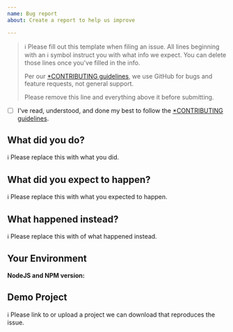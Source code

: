 ```yaml
---
name: Bug report
about: Create a report to help us improve

---
```

> ℹ Please fill out this template when filing an issue.
> All lines beginning with an ℹ symbol instruct you with what info we expect. You can delete those lines once you've filled in the info.
>
> Per our [*CONTRIBUTING guidelines](https://github.com/aboutyou/storefront-ts/master/CONTRIBUTING.md), we use GitHub for
> bugs and feature requests, not general support.
>
> Please remove this line and everything above it before submitting.

* [ ] I've read, understood, and done my best to follow the [*CONTRIBUTING guidelines](https://github.com/aboutyou/storefront-ts/master/CONTRIBUTING.md).

## What did you do?

ℹ Please replace this with what you did.  

## What did you expect to happen?

ℹ Please replace this with what you expected to happen.  

## What happened instead?

ℹ Please replace this with of what happened instead.  

## Your Environment

**NodeJS and NPM version:**

## Demo Project

ℹ Please link to or upload a project we can download that reproduces the issue.
